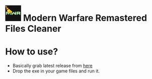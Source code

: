 # <img src=".github/main.png" width="50px" height="50px"> Modern Warfare Remastered Files Cleaner

# How to use?
- Basically grab latest release from [here](https://github.com/skkuull/mwr-files-cleaner/releases/latest)
- Drop the exe in your game files and run it.
